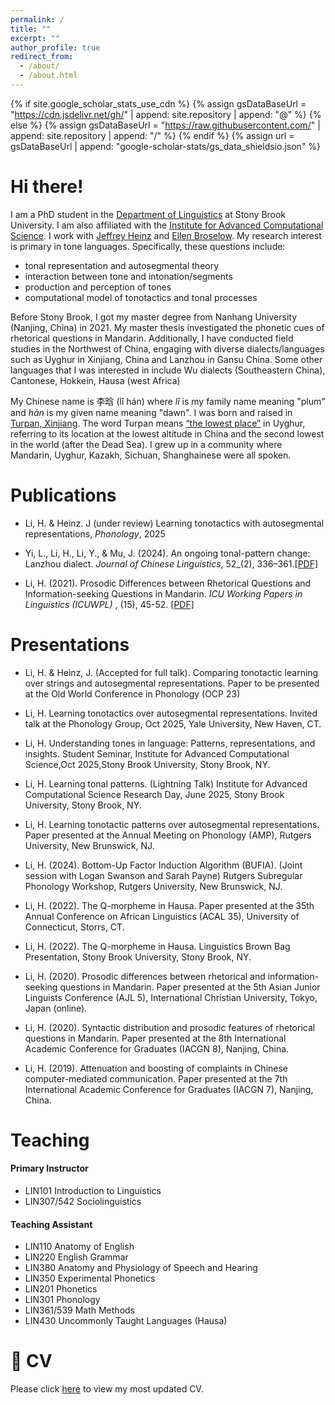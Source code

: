 ```yaml
---
permalink: /
title: ""
excerpt: ""
author_profile: true
redirect_from: 
  - /about/
  - /about.html
---
```

{% if site.google_scholar_stats_use_cdn %}
{% assign gsDataBaseUrl = "https://cdn.jsdelivr.net/gh/" | append: site.repository | append: "@" %}
{% else %}
{% assign gsDataBaseUrl = "https://raw.githubusercontent.com/" | append: site.repository | append: "/" %}
{% endif %}
{% assign url = gsDataBaseUrl | append: "google-scholar-stats/gs_data_shieldsio.json" %}

<span class='anchor' id='about-me'></span>

# Hi there!

I am a PhD student in the [Department of Linguistics](https://www.linguistics.stonybrook.edu/) at Stony Brook University. I am also affiliated with the [Institute for Advanced Computational Science](https://iacs.stonybrook.edu/index.php). I work with [Jeffrey Heinz](http://jeffreyheinz.net/) and [Ellen Broselow](https://linguistics.stonybrook.edu/faculty/ellen.broselow/). My research interest is primary in tone languages. Specifically, these questions include:

- tonal representation and autosegmental theory
- interaction between tone and intonation/segments
- production and perception of tones
- computational model of tonotactics and tonal processes

Before Stony Brook, I got my master degree from Nanhang University (Nanjing, China) in 2021. My master thesis investigated the phonetic cues of rhetorical questions in Mandarin. Additionally, I have conducted field studies in the Northwest of China, engaging with diverse dialects/languages such as Uyghur in Xinjiang, China and Lanzhou in Gansu China. Some other languages that I was interested in include Wu dialects (Southeastern China), Cantonese, Hokkein, Hausa (west Africa)

My Chinese name is 李晗 (lǐ hán) where *lǐ* is my family name meaning "plum" and *hán* is my given name meaning "dawn". I was born and raised in [Turpan, Xinjiang](https://en.wikipedia.org/wiki/Turpan). The word Turpan means [“the lowest place”](https://journeybeyondhorizon.com/a-journey-to-turpan-travel/) in Uyghur, referring to its location at the lowest altitude in China and the second lowest in the world (after the Dead Sea). I grew up in a community where Mandarin, Uyghur, Kazakh, Sichuan, Shanghainese were all spoken.


# Publications

- Li, H. & Heinz. J (under review) Learning tonotactics with autosegmental representations, *Phonology*, 2025

- Yi, L., Li, H., Li, Y., & Mu, J. (2024). An ongoing tonal-pattern change: Lanzhou dialect. *Journal of Chinese Linguistics*, 52_(2), 336–361.[[PDF]](./_data/lanzhou_tone.pdf)

- Li, H. (2021). Prosodic Differences between Rhetorical Questions and Information-seeking Questions in Mandarin.  *ICU Working Papers in Linguistics (ICUWPL)* , (15), 45-52. [[PDF]](./_data/rhetoric.pdf)


# Presentations

- Li, H. & Heinz, J. (Accepted for full talk). Comparing tonotactic learning over strings and autosegmental representations. Paper to be presented at the Old World Conference in Phonology (OCP 23)

- Li, H. Learning tonotactics over autosegmental representations. Invited talk at the Phonology Group, Oct 2025, Yale University, New Haven, CT.

- Li, H. Understanding tones in language: Patterns, representations, and insights. Student Seminar, Institute for Advanced Computational Science,Oct 2025,Stony Brook University, Stony Brook, NY.

- Li, H. Learning tonal patterns. (Lightning Talk) Institute for Advanced Computational Science Research Day, June 2025, Stony Brook University, Stony Brook, NY.

- Li, H. Learning tonotactic patterns over autosegmental representations. Paper presented at the Annual Meeting on Phonology (AMP), Rutgers University, New Brunswick, NJ.

- Li, H. (2024). Bottom-Up Factor Induction Algorithm (BUFIA). (Joint session with Logan Swanson and Sarah Payne) Rutgers Subregular Phonology Workshop, Rutgers University, New Brunswick, NJ.

- Li, H. (2022). The Q-morpheme in Hausa. Paper presented at the 35th Annual Conference on African Linguistics (ACAL 35), University of Connecticut, Storrs, CT.

- Li, H. (2022). The Q-morpheme in Hausa. Linguistics Brown Bag Presentation, Stony Brook University, Stony Brook, NY.

- Li, H. (2020). Prosodic differences between rhetorical and information-seeking questions in Mandarin. Paper presented at the 5th Asian Junior Linguists Conference (AJL 5), International Christian University, Tokyo, Japan (online).

- Li, H. (2020). Syntactic distribution and prosodic features of rhetorical questions in Mandarin. Paper presented at the 8th International Academic Conference for Graduates (IACGN 8), Nanjing, China.

- Li, H. (2019). Attenuation and boosting of complaints in Chinese computer-mediated communication. Paper presented at the 7th International Academic Conference for Graduates (IACGN 7), Nanjing, China.

# Teaching

#### Primary Instructor

- LIN101            Introduction to Linguistics
- LIN307/542     Sociolinguistics

#### Teaching Assistant
- LIN110          Anatomy of English
- LIN220      English Grammar
- LIN380          Anatomy and Physiology of Speech and Hearing
- LIN350           Experimental Phonetics
- LIN201           Phonetics
- LIN301           Phonology
- LIN361/539        Math Methods
- LIN430           Uncommonly Taught Languages (Hausa)

# 📜 CV

Please click [here](https://www.overleaf.com/read/sftvxwcyrcrz#09f237/) to view my most updated CV.
